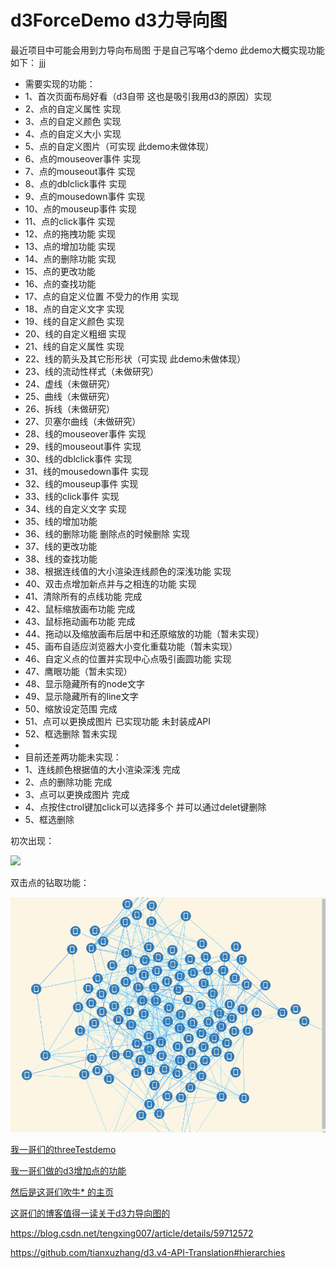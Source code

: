 # d3ForceDemo d3力导向图
最近项目中可能会用到力导向布局图 于是自己写咯个demo 此demo大概实现功能如下：
jjj
 * 需要实现的功能：
 * 1、首次页面布局好看（d3自带 这也是吸引我用d3的原因）实现
 * 2、点的自定义属性 实现
 * 3、点的自定义颜色 实现
 * 4、点的自定义大小 实现
 * 5、点的自定义图片（可实现 此demo未做体现）
 * 6、点的mouseover事件 实现
 * 7、点的mouseout事件 实现
 * 8、点的dblclick事件 实现
 * 9、点的mousedown事件 实现
 * 10、点的mouseup事件 实现
 * 11、点的click事件 实现
 * 12、点的拖拽功能 实现
 * 13、点的增加功能 实现
 * 14、点的删除功能 实现
 * 15、点的更改功能
 * 16、点的查找功能
 * 17、点的自定义位置 不受力的作用 实现
 * 18、点的自定义文字 实现
 * 19、线的自定义颜色 实现
 * 20、线的自定义粗细 实现
 * 21、线的自定义属性 实现
 * 22、线的箭头及其它形形状（可实现 此demo未做体现）
 * 23、线的流动性样式（未做研究）
 * 24、虚线（未做研究）
 * 25、曲线（未做研究）
 * 26、拆线（未做研究）
 * 27、贝塞尔曲线（未做研究）
 * 28、线的mouseover事件 实现
 * 29、线的mouseout事件 实现
 * 30、线的dblclick事件 实现
 * 31、线的mousedown事件 实现
 * 32、线的mouseup事件 实现
 * 33、线的click事件 实现
 * 34、线的自定义文字 实现
 * 35、线的增加功能
 * 36、线的删除功能 删除点的时候删除 实现
 * 37、线的更改功能
 * 38、线的查找功能
 * 38、根据连线值的大小渲染连线颜色的深浅功能 实现
 * 40、双击点增加新点并与之相连的功能 实现
 * 41、清除所有的点线功能 完成
 * 42、鼠标缩放画布功能 完成
 * 43、鼠标拖动画布功能 完成
 * 44、拖动以及缩放画布后居中和还原缩放的功能（暂未实现）
 * 45、画布自适应浏览器大小变化重载功能（暂未实现）
 * 46、自定义点的位置并实现中心点吸引画圆功能 实现
 * 47、鹰眼功能（暂未实现）
 * 48、显示隐藏所有的node文字
 * 49、显示隐藏所有的line文字
 * 50、缩放设定范围 完成
 * 51、点可以更换成图片 已实现功能 未封装成API
 * 52、框选删除 暂未实现
 *
 * 目前还差两功能未实现：
 * 1、连线颜色根据值的大小渲染深浅 完成
 * 2、点的删除功能 完成
 * 3、点可以更换成图片 完成 
 * 4、点按住ctrol键加click可以选择多个 并可以通过delet键删除
 * 5、框选删除

初次出现：


![](images/topoimg1.gif)


双击点的钻取功能：


![](images/topoimg2.gif)


[我一哥们的threeTestdemo](https://doter1995.github.io/three/threeTest/)

[我一哥们做的d3增加点的功能](https://doter1995.github.io/d3/charts/force.html)

[然后是这哥们吹牛* 的主页](https://doter1995.github.io/)


[这哥们的博客值得一读关于d3力导向图的](https://blog.csdn.net/lzwdfas/article/details/60466566)

https://blog.csdn.net/tengxing007/article/details/59712572

https://github.com/tianxuzhang/d3.v4-API-Translation#hierarchies

